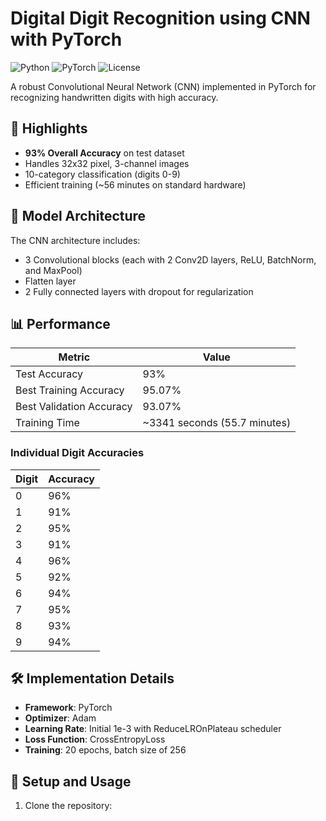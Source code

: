 # Digital Digit Recognition using CNN with PyTorch

![Python](https://img.shields.io/badge/Python-3.x-blue.svg)
![PyTorch](https://img.shields.io/badge/PyTorch-1.x-orange.svg)
![License](https://img.shields.io/badge/license-MIT-green.svg)

A robust Convolutional Neural Network (CNN) implemented in PyTorch for recognizing handwritten digits with high accuracy.

## 🚀 Highlights

- **93% Overall Accuracy** on test dataset
- Handles 32x32 pixel, 3-channel images
- 10-category classification (digits 0-9)
- Efficient training (~56 minutes on standard hardware)

## 🧠 Model Architecture

The CNN architecture includes:

- 3 Convolutional blocks (each with 2 Conv2D layers, ReLU, BatchNorm, and MaxPool)
- Flatten layer
- 2 Fully connected layers with dropout for regularization

## 📊 Performance

| Metric | Value |
|--------|-------|
| Test Accuracy | 93% |
| Best Training Accuracy | 95.07% |
| Best Validation Accuracy | 93.07% |
| Training Time | ~3341 seconds (55.7 minutes) |

### Individual Digit Accuracies

| Digit | Accuracy |
|-------|----------|
| 0 | 96% |
| 1 | 91% |
| 2 | 95% |
| 3 | 91% |
| 4 | 96% |
| 5 | 92% |
| 6 | 94% |
| 7 | 95% |
| 8 | 93% |
| 9 | 94% |

## 🛠️ Implementation Details

- **Framework**: PyTorch
- **Optimizer**: Adam
- **Learning Rate**: Initial 1e-3 with ReduceLROnPlateau scheduler
- **Loss Function**: CrossEntropyLoss
- **Training**: 20 epochs, batch size of 256

## 🔧 Setup and Usage

1. Clone the repository:
